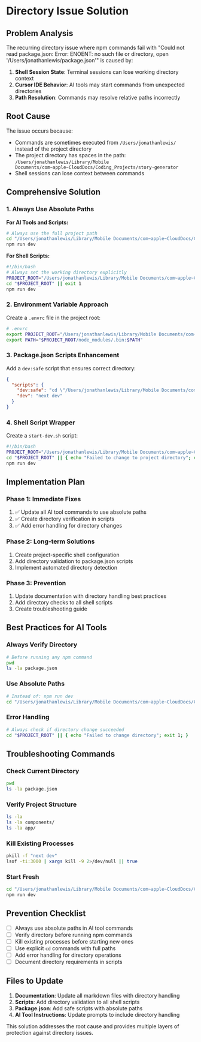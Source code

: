 # Directory Issue Solution

## Problem Analysis

The recurring directory issue where npm commands fail with "Could not read package.json: Error: ENOENT: no such file or directory, open '/Users/jonathanlewis/package.json'" is caused by:

1. **Shell Session State**: Terminal sessions can lose working directory context
2. **Cursor IDE Behavior**: AI tools may start commands from unexpected directories
3. **Path Resolution**: Commands may resolve relative paths incorrectly

## Root Cause

The issue occurs because:

- Commands are sometimes executed from `/Users/jonathanlewis/` instead of the project directory
- The project directory has spaces in the path: `/Users/jonathanlewis/Library/Mobile Documents/com~apple~CloudDocs/Coding_Projects/story-generator`
- Shell sessions can lose context between commands

## Comprehensive Solution

### 1. Always Use Absolute Paths

**For AI Tools and Scripts:**

```bash
# Always use the full project path
cd "/Users/jonathanlewis/Library/Mobile Documents/com~apple~CloudDocs/Coding_Projects/story-generator"
npm run dev
```

**For Shell Scripts:**

```bash
#!/bin/bash
# Always set the working directory explicitly
PROJECT_ROOT="/Users/jonathanlewis/Library/Mobile Documents/com~apple~CloudDocs/Coding_Projects/story-generator"
cd "$PROJECT_ROOT" || exit 1
npm run dev
```

### 2. Environment Variable Approach

Create a `.envrc` file in the project root:

```bash
# .envrc
export PROJECT_ROOT="/Users/jonathanlewis/Library/Mobile Documents/com~apple~CloudDocs/Coding_Projects/story-generator"
export PATH="$PROJECT_ROOT/node_modules/.bin:$PATH"
```

### 3. Package.json Scripts Enhancement

Add a `dev:safe` script that ensures correct directory:

```json
{
  "scripts": {
    "dev:safe": "cd \"/Users/jonathanlewis/Library/Mobile Documents/com~apple~CloudDocs/Coding_Projects/story-generator\" && npm run dev",
    "dev": "next dev"
  }
}
```

### 4. Shell Script Wrapper

Create a `start-dev.sh` script:

```bash
#!/bin/bash
PROJECT_ROOT="/Users/jonathanlewis/Library/Mobile Documents/com~apple~CloudDocs/Coding_Projects/story-generator"
cd "$PROJECT_ROOT" || { echo "Failed to change to project directory"; exit 1; }
npm run dev
```

## Implementation Plan

### Phase 1: Immediate Fixes

1. ✅ Update all AI tool commands to use absolute paths
2. ✅ Create directory verification in scripts
3. ✅ Add error handling for directory changes

### Phase 2: Long-term Solutions

1. Create project-specific shell configuration
2. Add directory validation to package.json scripts
3. Implement automated directory detection

### Phase 3: Prevention

1. Update documentation with directory handling best practices
2. Add directory checks to all shell scripts
3. Create troubleshooting guide

## Best Practices for AI Tools

### Always Verify Directory

```bash
# Before running any npm command
pwd
ls -la package.json
```

### Use Absolute Paths

```bash
# Instead of: npm run dev
cd "/Users/jonathanlewis/Library/Mobile Documents/com~apple~CloudDocs/Coding_Projects/story-generator" && npm run dev
```

### Error Handling

```bash
# Always check if directory change succeeded
cd "$PROJECT_ROOT" || { echo "Failed to change directory"; exit 1; }
```

## Troubleshooting Commands

### Check Current Directory

```bash
pwd
ls -la package.json
```

### Verify Project Structure

```bash
ls -la
ls -la components/
ls -la app/
```

### Kill Existing Processes

```bash
pkill -f "next dev"
lsof -ti:3000 | xargs kill -9 2>/dev/null || true
```

### Start Fresh

```bash
cd "/Users/jonathanlewis/Library/Mobile Documents/com~apple~CloudDocs/Coding_Projects/story-generator"
npm run dev
```

## Prevention Checklist

- [ ] Always use absolute paths in AI tool commands
- [ ] Verify directory before running npm commands
- [ ] Kill existing processes before starting new ones
- [ ] Use explicit `cd` commands with full paths
- [ ] Add error handling for directory operations
- [ ] Document directory requirements in scripts

## Files to Update

1. **Documentation**: Update all markdown files with directory handling
2. **Scripts**: Add directory validation to all shell scripts
3. **Package.json**: Add safe scripts with absolute paths
4. **AI Tool Instructions**: Update prompts to include directory handling

This solution addresses the root cause and provides multiple layers of protection against directory issues.

